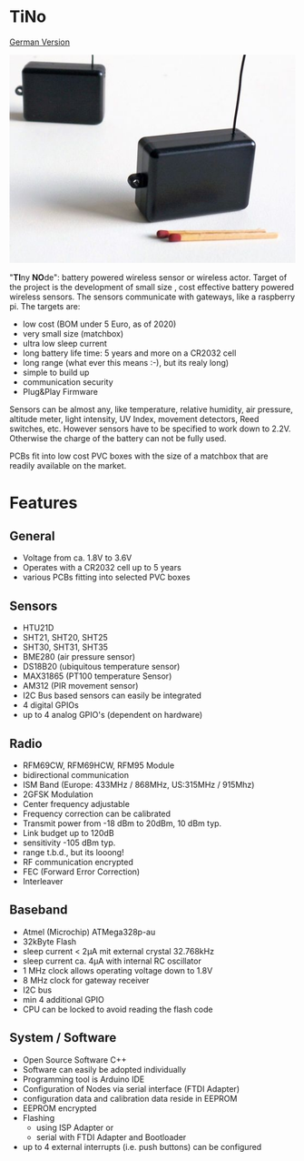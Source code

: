 # TiNo
[German Version](https://github.com/nurazur/TiNo/blob/master/LIESMICH.md)

![](https://github.com/nurazur/TiNo/blob/master/matchbox.jpg)

"**TI**ny **NO**de": battery powered wireless sensor or wireless actor.
Target of the project is the development of small size , cost effective battery powered wireless sensors. The sensors communicate with gateways, like a raspberry pi.
The targets are:

- low cost (BOM under 5 Euro, as of 2020)
- very small size (matchbox)
- ultra low sleep current
- long battery life time: 5 years and more on a CR2032 cell
- long range (what ever this means :-), but its realy long)
- simple to build up
- communication security
- Plug&Play Firmware

Sensors can be almost any, like temperature, relative humidity, air pressure, altitude meter, light intensity, UV Index,
movement detectors, Reed switches, etc. However sensors have to be specified to work down to 2.2V. Otherwise the charge of the battery can not be fully used.

PCBs fit into low cost PVC boxes with the size of a matchbox that are readily available on the market.  


# Features
## General
- Voltage from ca. 1.8V to 3.6V
- Operates with a CR2032 cell up to 5 years
- various PCBs fitting into selected PVC boxes

## Sensors
- HTU21D
- SHT21, SHT20, SHT25
- SHT30, SHT31, SHT35
- BME280 (air pressure sensor)
- DS18B20 (ubiquitous temperature sensor)
- MAX31865 (PT100 temperature Sensor)
- AM312 (PIR movement sensor)
- I2C Bus based sensors can easily be integrated
- 4 digital GPIOs
- up to 4 analog GPIO's (dependent on hardware)

## Radio
- RFM69CW, RFM69HCW, RFM95 Module
- bidirectional communication
- ISM Band (Europe: 433MHz / 868MHz, US:315MHz / 915Mhz)
- 2GFSK Modulation
- Center frequency adjustable
- Frequency correction can be calibrated
- Transmit power from -18 dBm to 20dBm, 10 dBm typ.
- Link budget up to 120dB
- sensitivity -105 dBm typ.
- range t.b.d., but its looong!
- RF communication encrypted
- FEC (Forward Error Correction)
- Interleaver

## Baseband
- Atmel (Microchip) ATMega328p-au
- 32kByte Flash
- sleep current < 2µA mit external crystal 32.768kHz
- sleep current ca. 4µA with internal RC oscillator
- 1 MHz clock allows operating voltage down to 1.8V
- 8 MHz clock for gateway receiver
- I2C bus
- min 4 additional GPIO
- CPU can be locked to avoid reading the flash code

## System / Software
- Open Source Software C++
- Software can easily be adopted individually
- Programming tool is Arduino IDE
- Configuration of Nodes via serial interface (FTDI Adapter)
- configuration data and calibration data reside in EEPROM
- EEPROM encrypted
- Flashing
  - using ISP Adapter or
  - serial with FTDI Adapter and Bootloader
- up to 4 external interrupts (i.e. push buttons) can be configured
